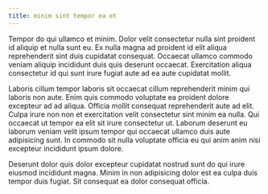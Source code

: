 ```yaml
---
title: minim sint tempor ea et
---
```


Tempor do qui ullamco et minim. Dolor velit consectetur nulla sint proident id aliquip et nulla sunt eu. Ex nulla magna ad proident id elit aliqua reprehenderit sint duis cupidatat consequat. Occaecat ullamco commodo veniam aliquip incididunt duis quis deserunt occaecat. Exercitation aliqua consectetur id qui sunt irure fugiat aute ad ea aute cupidatat mollit.

Laboris cillum tempor laboris sit occaecat cillum reprehenderit minim qui laboris non aute. Enim quis commodo voluptate ea proident dolore excepteur ad ad aliqua. Officia mollit consequat reprehenderit aute ad elit. Culpa irure non non et exercitation velit consectetur sint minim ea nulla. Qui occaecat ut tempor ea elit sit irure consectetur ut. Laborum deserunt eu laborum veniam velit ipsum tempor qui occaecat ullamco duis aute adipisicing sunt. In commodo sit nulla voluptate officia eu qui anim anim nisi excepteur incididunt ipsum dolore.

Deserunt dolor quis dolor excepteur cupidatat nostrud sunt do qui irure eiusmod incididunt magna. Minim in non adipisicing dolor est ea culpa duis tempor duis fugiat. Sit consequat ea dolor consequat officia.